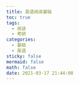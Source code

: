 ```yaml
---
title: 英语阅读基础
toc: true
tags:
  - 阅读
  - 考研
categories:
  - 基础
  - 英语
sticky: false
mermaid: false
math: false
date: 2021-03-17 21:44:08
---
```


